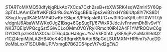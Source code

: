 $START$oMXMQ53dfykjqRLkAo7XCqa7Cxh2seB+rbXW5RK4sqWZmIrl5Y6Qp3pT41JAAm1ZeffwKFzB3rRuGoAYSgcBBlbEps2wiB2rxHY86lUtp8lY7KS8D1X8xgUcyg0KAEMMP4DwKnESkpcS/P56psk6UfC+w3IRQiuKjRLc9TXWTf7j5v/dgnIJ6AbaWMWKxOJgZ1Bsg+6GpSugTj/67WxR3JdcJvFnrwmDh8lvSvfYNK37QEIpVPQcgSst5GlwCLoOMmOVOYRyKRmcIt0iR42A4F1YMfRQQwC6gDYOKfLpzIe3OAX0OulDT6qd4uHJSgvUYoZVkF0nOLy/SF/kjPv2uMaSl9dQ2r1Cj24epiMjhLA2HB40oK4QIfBqrxK5/kAtd88pGdLSUfMXN+HR5m7s7ucDD9oMbLnxl71SDUMkUP/VxmgB7B62D54pzVt7vd2g$END$